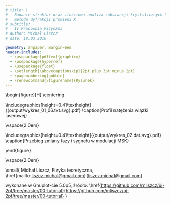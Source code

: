 ```yaml
---
# title: |
#   Badanie struktur oraz ilościowa analiza substancji krystalicznych \
#   metodą dyfrakcji promieni X
# subtitle: |
#   II Pracownia Fizyczna
# author: Michał Liszcz
# date: 18.03.2016

geometry: a4paper, margin=6em
header-includes:
  - \usepackage[pdftex]{graphicx}
  - \usepackage{hyperref}
  - \usepackage{float}
  - \setlength{\abovecaptionskip}{2pt plus 3pt minus 2pt}
  - \pagenumbering{gobble}
  - \renewcommand{\figurename}{Rysunek}
---
```


\begin{figure}[H]
\centering

\includegraphics[height=0.41\textheight]{{output/wykres_01_06.txt.svg}.pdf}
\caption{Profil natężenia wiązki laserowej}

\vspace{2.0em}

\includegraphics[height=0.41\textheight]{{output/wykres_02.dat.svg}.pdf}
\caption{Przebieg zmiany fazy i sygnału w modulacji MSK}

\end{figure}

\vspace{2.0em}

\small{
Michał Liszcz, Fizyka teoretyczna,
\href{mailto:liszcz.michal@gmail.com}{liszcz.michal@gmail.com}

wykonane w Gnuplot-cie 5.0p5, źródło: \href{https://github.com/mliszcz/uj-2pf/tree/master/00-tutorial}{https://github.com/mliszcz/uj-2pf/tree/master/00-tutorial}
}
